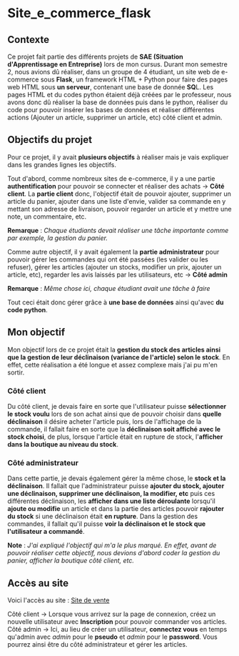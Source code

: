 # Site_e_commerce_flask

## Contexte
Ce projet fait partie des différents projets de **SAE (Situation d'Apprentissage en Entreprise)** lors de mon cursus. Durant mon semestre 2, nous avions dû réaliser, dans un groupe de 4 étudiant, un site web de e-commerce sous **Flask**, un framework HTML + Python pour faire des pages web HTML sous **un serveur**, contenant une base de donnée **SQ**L. Les pages HTML et du codes python étaient déjà créées par le professeur, nous avons donc dû réaliser la base de données puis dans le python, réaliser du code pour pouvoir insérer les bases de données et réaliser différentes actions (Ajouter un article, supprimer un article, etc) côté client et admin.

## Objectifs du projet
Pour ce projet, il y avait **plusieurs objectifs** à réaliser mais je vais expliquer dans les grandes lignes les objectifs.

Tout d'abord, comme nombreux sites de e-commerce, il y a une partie **authentification** pour pouvoir se connecter et réaliser des achats -> **Côté client**. La **partie client** donc, l'objectif était de pouvoir ajouter, supprimer un article du panier, ajouter dans une liste d'envie, valider sa commande en y mettant son adresse de livraison, pouvoir regarder un article et y mettre une note, un commentaire, etc.

**Remarque** : *Chaque étudiants devait réaliser une tâche importante comme par exemple, la gestion du panier.*

Comme autre objectif, il y avait également la **partie administrateur** pour pouvoir gérer les commandes qui ont été passées (les valider ou les refuser), gérer les articles (ajouter un stocks, modifier un prix, ajouter un article, etc), regarder les avis laissés par les utilisateurs, etc -> **Côté admin**

**Remarque** : *Même chose ici, chaque étudiant avait une tâche à faire*

Tout ceci était donc gérer grâce à **une base de données** ainsi qu'avec **du code python**.

## Mon objectif
Mon objectif lors de ce projet était la **gestion du stock des articles ainsi que la gestion de leur déclinaison (variance de l'article) selon le stock**. En effet, cette réalisation a été longue et assez complexe mais j'ai pu m'en sortir.
### Côté client
Du côté client, je devais faire en sorte que l'utilisateur puisse **sélectionner le stock voulu** lors de son achat ainsi que de pouvoir choisir dans **quelle déclinaison** il désire acheter l'article puis, lors de l'affichage de la commande, il fallait faire en sorte que la **déclinaison soit affiché avec le stock choisi**, de plus, lorsque l'article était en rupture de stock, l'**afficher dans la boutique au niveau du stock**.

### Côté administrateur
Dans cette partie, je devais également gérer la même chose, le **stock et la déclinaison**. Il fallait que l'administrateur puisse **ajouter du stock, ajouter une déclinaison, supprimer une déclinaison, la modifier, etc** puis ces différentes déclinaison, les **afficher dans une liste déroulante** lorsqu'il **ajoute ou modifie** un article et dans la partie des articles pouvoir **rajouter du stock** si une déclinaison était **en rupture**. Dans la gestion des commandes, il fallait qu'il puisse **voir la déclinaison et le stock que l'utilisateur a commandé**.

**Note** : *J'ai expliqué l'objectif qui m'a le plus marqué. En effet, avant de pouvoir réaliser cette objectif, nous devions d'abord coder la gestion du panier, afficher la boutique côté client, etc.*

## Accès au site
Voici l'accès au site : [Site de vente](https://lfulcran2.pythonanywhere.com/)

Côté client -> Lorsque vous arrivez sur la page de connexion, créez un nouvelle utilisateur avec **Inscription** pour pouvoir commander vos articles. 
<br>
Côté admin -> Ici, au lieu de créer un utilisateur, **connectez vous** en temps qu'admin avec *admin* pour le **pseudo** et *admin* pour le **password**. Vous pourrez ainsi être du côté administrateur et gérer les articles.
